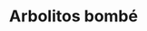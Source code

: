 ---
title: Arbolitos bombé
date: 
draft: false

# descripcion
description : Arbol de la vida cóncavo

materials: Plata 925

color: Plateado

dimensions: 2,5cm

code: 01-01-0016

type: "Aros"

categories: []

price: $2.170,00

# Images
# first image will be shown in the product page
images:
  # - image: "images/path_to_image"
  # La ubicacion de las imagenes es imagenes/Aros/Aros.Colgantes/01-01-0016-arbolitos-bombe
  - image: "./images/aros/colgantes/01-01-0016-arbol-de-la-vida-concavo_a.jpeg"
  - image: "./images/aros/colgantes/01-01-0016-arbol-de-la-vida-concavo_b.jpeg"
  - image: "./images/aros/colgantes/01-01-0016-arbol-de-la-vida_a.jpeg"
  - image: "./images/aros/colgantes/01-01-0016-arbol-de-la-vida_b.jpeg"
---